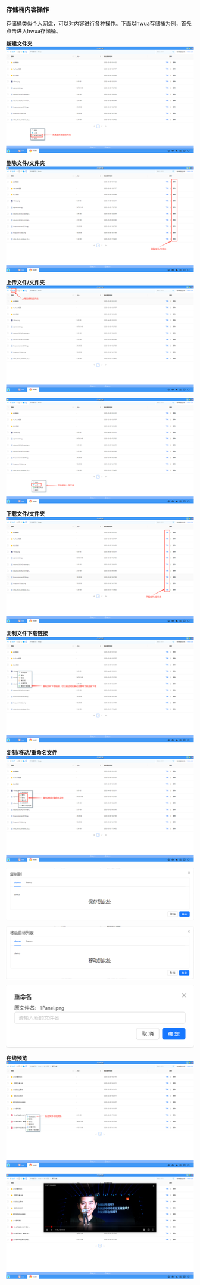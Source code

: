 ### 存储桶内容操作
存储桶类似个人网盘，可以对内容进行各种操作。下面以hwua存储桶为例，首先点击进入hwua存储桶。

**新建文件夹**
![alt text](../help_picture/12_storagebucket09.png)

**删除文件/文件夹**
![alt text](../help_picture/12_storagebucket10.png)

**上传文件/文件夹**
![alt text](../help_picture/12_storagebucket11.png)

![alt text](../help_picture/12_storagebucket12.png)

**下载文件/文件夹**
![alt text](../help_picture/12_storagebucket13.png)

**复制文件下载链接**
![alt text](../help_picture/12_storagebucket20.png)

**复制/移动/重命名文件**
![alt text](../help_picture/12_storagebucket14.png)

![alt text](../help_picture/12_storagebucket15.png)

![alt text](../help_picture/12_storagebucket16.png)

![alt text](../help_picture/12_storagebucket17.png)

**在线预览**
![alt text](../help_picture/12_storagebucket18.png)

![alt text](../help_picture/12_storagebucket19.png)
